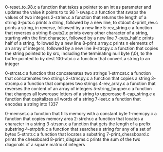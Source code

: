 0-reset_to_98.c a function that takes a pointer to an int as parameter and updates the value it points to to 98
1-swap.c a function that swaps the values of two integers
2-strlen.c a function that returns the length of a string
3-puts.c prints a string, followed by a new line, to stdout
4-print_rev.c prints a string, in reverse, followed by a new line
5-rev_string.c a function that reverses a string
6-puts2.c prints every other character of a string, starting with the first character, followed by a new line
7-puts_half.c prints half of a string, followed by a new line
8-print_array.c prints n elements of an array of integers, followed by a new line
9-strcpy.c a function that copies the string pointed to by src, including the terminating null byte (\0), to the buffer pointed to by dest
100-atoi.c a function that convert a string to an integer

0-strcat.c a function that concatenates two strings
1-strncat.c a function that concatenates two strings
2-strncpy.c a function that copies a string
3-strcmp.c a function that compares two strings
4-rev_array.c a function that reverses the content of an array of integers
5-string_toupper.c a function that changes all lowercase letters of a string to uppercase
6-cap_string.c a function that capitalizes all words of a string
7-leet.c a function that encodes a string into 1337

0-memset.c a function that fills memory with a constant byte
1-memcpy.c a function that copies memory area
2-strchr.c a function that locates a character in a string
3-strspn.c a function that gets the length of a prefix substring
4-strpbrk.c a function that searches a string for any of a set of bytes
5-strstr.c a function that locates a substring
7-print_chessboard.c prints the chessboard
8-print_diagsums.c prints the sum of the two diagonals of a square matrix of integers
